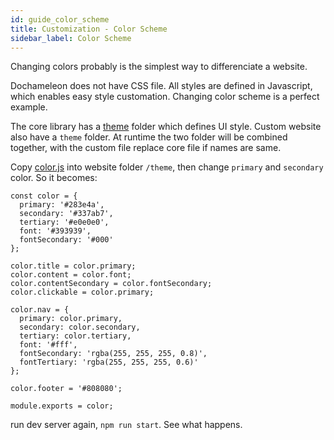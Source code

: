 ```yaml
---
id: guide_color_scheme
title: Customization - Color Scheme
sidebar_label: Color Scheme
---
```


Changing colors probably is the simplest way to differenciate a website.

Dochameleon does not have CSS file. All styles are defined in Javascript, which enables easy style customation. Changing color scheme is a perfect example.

The core library has a [theme](https://github.com/richardzcode/Dochameleon/tree/master/lib/core/theme) folder which defines UI style. Custom website also have a `theme` folder. At runtime the two folder will be combined together, with the custom file replace core file if names are same. 

Copy [color.js](https://github.com/richardzcode/Dochameleon/tree/master/lib/core/theme/color.js) into website folder `/theme`, then change `primary` and `secondary` color. So it becomes:

```
const color = {
  primary: '#283e4a',
  secondary: '#337ab7',
  tertiary: '#e0e0e0',
  font: '#393939',
  fontSecondary: '#000'
};

color.title = color.primary;
color.content = color.font;
color.contentSecondary = color.fontSecondary;
color.clickable = color.primary;

color.nav = {
  primary: color.primary,
  secondary: color.secondary,
  tertiary: color.tertiary,
  font: '#fff',
  fontSecondary: 'rgba(255, 255, 255, 0.8)',
  fontTertiary: 'rgba(255, 255, 255, 0.6)'
};

color.footer = '#808080';

module.exports = color;
```

run dev server again, `npm run start`. See what happens.
